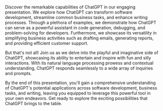 Discover the remarkable capabilities of ChatGPT in our engaging presentation. We explore how ChatGPT can transform software development, streamline common business tasks, and enhance writing processes. Through a plethora of examples, we demonstrate how ChatGPT can serve as a powerful assistant in code generation, debugging, and problem-solving for developers. Furthermore, we showcase its versatility in simplifying business activities such as drafting emails, generating reports, and providing efficient customer support.

But that's not all! Join us as we delve into the playful and imaginative side of ChatGPT, showcasing its ability to entertain and inspire with fun and silly interactions. With its natural language processing prowess and contextual understanding, ChatGPT responds seamlessly to a wide array of inquiries and prompts.

By the end of this presentation, you'll gain a comprehensive understanding of ChatGPT's potential applications across software development, business tasks, and writing, leaving you equipped to leverage this powerful tool in your own endeavors. Get ready to explore the exciting possibilities that ChatGPT brings to the table.
